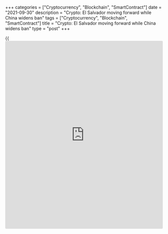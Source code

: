 +++
categories = ["Cryptocurrency", "Blockchain", "SmartContract"]
date = "2021-09-30"
description = "Crypto: El Salvador moving forward while China widens ban"
tags = ["Cryptocurrency", "Blockchain", "SmartContract"]
title = "Crypto: El Salvador moving forward while China widens ban"
type = "post"
+++

{{<iframe id="large-banner" src="https://www.bounty.group/#slide=15.0" width="100%" height="600" scrolling="no" style="border: 0px solid rgb(216, 221, 230); border-radius: 3px;">}}

Bitcoin is up 3% over 24 hours to $43,500. Last night, the benchmark
cryptocurrency was down to $41K, where it attracted demand from buyers
on the decline. At this point, buyers are starting to buy back BTC
quickly, which gives some hope.

![Crypto: El Salvador moving forward while China widens ban][1]

The coin gets strong support on declines in the $40K area. Over the past
month, Bitcoin has beat off attempts by bears in this area 5 times.
Nevertheless, increased seller intensity may still play against Bitcoin.
Now BTC finally offset the “Chinese [news](https://www.letsplayfx.com/blog/forex-news-website/) factor” and further [news](https://www.letsplayfx.com/blog/forex-news-website/) from
the Celestial Empire is likely to have less and less influence on the
price dynamics of the coin.

The Crypto Fear & Greed Index for Bitcoin and major cryptocurrencies is
at 20, which corresponds to the “extreme fear” mode. This is a bullish
buy signal on a rebound for the first cryptocurrency and this market in
general. The RSI index for BTCUSD on the [daily](https://www.fintecher.org/2020/03/03/forex-trading-daily-strategy/) chart is in the neutral
zone, showing moderate growth and indicating that there is room for
growth.

![Crypto: El Salvador moving forward while China widens ban][2]

Contrary to outside pressures, El Salvador is moving forward with the
incorporation of Bitcoin into the economy. The country’s president
published a video of the installation of volcano-powered ASICs. Clearly,
the country’s government is going ‘all in’ in its experiment on citizens
and the economy. News of such nature, if not causing powerful buying
impulses, certainly maintains a positive mood among participants of the
crypto market.

Nevertheless, if the experiment fails miserably, we may well see an
increase in the negative impact on Bitcoin and then on the entire crypto
sector. It is difficult to unequivocally condemn and advocate for such a
project. It is likely that the success of such an event could be even
more dangerous than the failure, as it would cause several countries to
follow El Salvador’s example. Globally, there are many countries unhappy
with the current world order, the role of the Dollar, and the IMF, but
at this stage, betting on Bitcoin is like betting everything “on the
red” in a casino.

China is doing exactly the opposite, banning everything related to
cryptocurrencies. It has become known that Bitmain, a Chinese
manufacturer of Bitcoin mining ASICs, has stopped selling in their
country. This is very revealing [news](https://www.letsplayfx.com/blog/forex-news-website/), as it is obvious that the Chinese
authorities, after weighing all the pros and cons, came to a total
prohibitionist position. The authorities of Western countries are
usually against such methods, but in practice, they often copy Beijing’s
position, albeit in a different kind of wrapper. It is hard to say what
size the crypto market will be allowed to grow to, but it is obvious
that Chinese-type [regulation](https://www.playgroundfx.com/blog/forex-broker-regulation/) is getting closer.

_Source:[FXPro][3]_

   1. /files/downloads/8/9/c/89cceb1af298ae5566d1b385a4d7cbb5_c217ac11f174f9a37e698afe907cd994.png
   2. /files/downloads/6/d/5/6d52de887164f2bd76b6dc6fd9e1d9f4_40e5507b7d64c2c521aa1e727099fe3c.png
   3. /geturl/index/4f5dbfde66953f9ada0bf5967d4701438210210f/